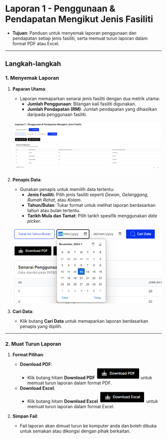 # **Laporan 1 - Penggunaan & Pendapatan Mengikut Jenis Fasiliti**

- **Tujuan**: Panduan untuk menyemak laporan penggunaan dan pendapatan setiap jenis fasiliti, serta memuat turun laporan dalam format PDF atau Excel.

---

## **Langkah-langkah**

### **1. Menyemak Laporan**

1. **Paparan Utama**:
   - Laporan memaparkan senarai jenis fasiliti dengan dua metrik utama:
     - **Jumlah Penggunaan**: Bilangan kali fasiliti digunakan.
     - **Jumlah Pendapatan (RM)**: Jumlah pendapatan yang dihasilkan daripada penggunaan fasiliti.

   ![Rujuk Gambar 1](../../images/admin/laporan-penggunaan.png)

2. **Penapis Data**:
   - Gunakan penapis untuk memilih data tertentu:
     - **Jenis Fasiliti**: Pilih jenis fasiliti seperti *Dewan*, *Gelanggang*, *Rumah Rehat*, atau *Kolam*.
     - **Tahun/Bulan**: Tukar format untuk melihat laporan berdasarkan tahun atau bulan tertentu.
     - **Tarikh Mula dan Tamat**: Pilih tarikh spesifik menggunakan *date picker*.

   ![Rujuk Gambar 2](../../images/admin/tukar-tarikh.png)

3. **Cari Data**:
   - Klik butang **Cari Data** untuk memaparkan laporan berdasarkan penapis yang dipilih.

---

### **2. Muat Turun Laporan**

1. **Format Pilihan**:
   - **Download PDF**:
     - Klik butang hitam **Download PDF** ![Download PDF](../../images/admin/download-pdf.png) untuk memuat turun laporan dalam format PDF.
   - **Download Excel**:
     - Klik butang hitam **Download Excel** ![Download Excel](../../images/admin/download-excel.png) untuk memuat turun laporan dalam format Excel.

2. **Simpan Fail**:
   - Fail laporan akan dimuat turun ke komputer anda dan boleh dibuka untuk semakan atau dikongsi dengan pihak berkaitan.
